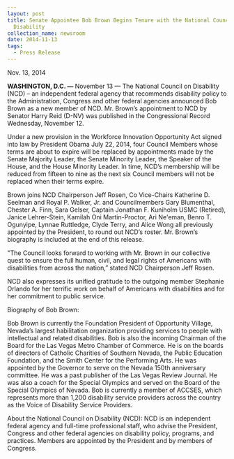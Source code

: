 ```yaml
---
layout: post
title: Senate Appointee Bob Brown Begins Tenure with the National Council on
  Disability
collection_name: newsroom
date: 2014-11-13
tags:
  - Press Release
---
```


Nov. 13, 2014

**WASHINGTON, D.C. —** November 13 — The National Council on Disability (NCD) – an independent federal agency that recommends disability policy to the Administration, Congress and other federal agencies announced Bob Brown as a new member of NCD. Mr. Brown’s appointment to NCD by Senator Harry Reid (D-NV) was published in the Congressional Record Wednesday, November 12.

Under a new provision in the Workforce Innovation Opportunity Act signed into law by President Obama July 22, 2014, four Council Members whose terms are about to expire will be replaced by appointments made by the Senate Majority Leader, the Senate Minority Leader, the Speaker of the House, and the House Minority Leader. In time, NCD’s membership will be reduced from fifteen to nine as the next six Council members will not be replaced when their terms expire.

Brown joins NCD Chairperson Jeff Rosen, Co Vice-Chairs Katherine D. Seelman and Royal P. Walker, Jr. and Councilmembers Gary Blumenthal, Chester A. Finn, Sara Gelser, Captain Jonathan F. Kuniholm USMC (Retired), Janice Lehrer-Stein, Kamilah Oni Martin-Proctor, Ari Ne'eman, Benro T. Ogunyipe, Lynnae Ruttledge, Clyde Terry, and Alice Wong all previously appointed by the President, to round out NCD’s roster. Mr. Brown’s biography is included at the end of this release.

"The Council looks forward to working with Mr. Brown in our collective quest to ensure the full human, civil, and legal rights of Americans with disabilities from across the nation,” stated NCD Chairperson Jeff Rosen.

NCD also expresses its unified gratitude to the outgoing member Stephanie Orlando for her terrific work on behalf of Americans with disabilities and for her commitment to public service.

Biography of Bob Brown:

Bob Brown is currently the Foundation President of Opportunity Village, Nevada’s largest habilitation organization providing services to people with intellectual and related disabilities. Bob is also the incoming Chairman of the Board for the Las Vegas Metro Chamber of Commerce. He is on the boards of directors of Catholic Charities of Southern Nevada, the Public Education Foundation, and the Smith Center for the Performing Arts. He was appointed by the Governor to serve on the Nevada 150th anniversary committee. He was a past publisher of the Las Vegas Review Journal. He was also a coach for the Special Olympics and served on the Board of the Special Olympics of Nevada. Bob is currently a member of ACCSES, which represents more than 1,200 disability service providers across the country as the Voice of Disability Service Providers.

About the National Council on Disability (NCD): NCD is an independent federal agency and full-time professional staff, who advise the President, Congress and other federal agencies on disability policy, programs, and practices. Members are appointed by the President and by members of Congress.
